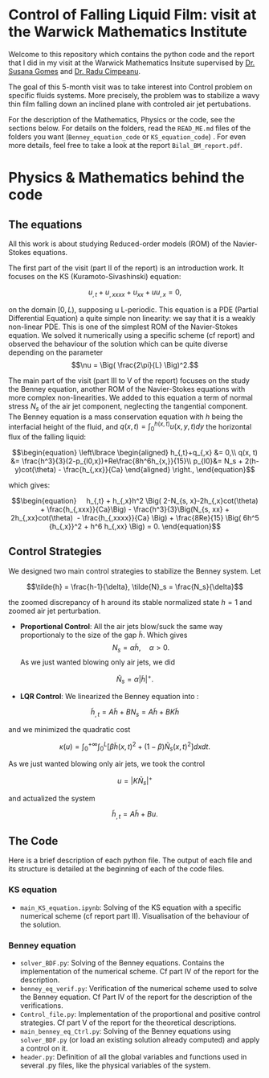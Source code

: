 # Control of Falling Liquid Film: visit at the Warwick Mathematics Institute

Welcome to this repository which contains the python code and the report that I did in my visit at the Warwick Mathematics Insitute supervised by [Dr. Susana Gomes](https://warwick.ac.uk/fac/sci/maths/people/staff/gomes/) and [Dr. Radu Cimpeanu](https://www.raducimpeanu.com/).

The goal of this 5-month visit was to take interest into Control problem on specific fluids systems. More precisely, the problem was to stabilize a wavy thin film falling down an inclined plane with controled air jet pertubations. 

For the description of the Mathematics, Physics or the code, see the sections below. For details on the folders, read the ``READ_ME.md`` files of the folders you want (``Benney_equation_code`` or ``KS_equation_code``) . For even more details, feel free to take a look at the report ``Bilal_BM_report.pdf``. 

  
# Physics & Mathematics behind the code
## The equations

All this work is about studying Reduced-order models (ROM) of the Navier-Stokes equations. 

The first part of the visit (part II of the report) is an introduction work. It focuses on the KS (Kuramoto-Sivashinski) equation: 

$$u_{,t} + u_{,xxxx} + u_{xx} + uu_{,x} = 0,$$

 on the domain $[0, L)$, supposing u L-periodic. This equation is a PDE (Partial Differential Equation) a quite simple non linearity: we say that it is a weakly non-linear PDE. This is one of the simplest ROM of the Navier-Stokes equation. We solved it numerically using a specific scheme (cf report) and observed the behaviour of the solution which can be quite diverse depending on the parameter 
 $$\nu = \Big( \frac{2\pi}{L} \Big)^2.$$

The main part of the visit (part III to V of the report) focuses on the study the Benney equation, another ROM of the Navier-Stokes equations with more complex non-linearities. We added to this equation a term of normal stress $N_s$ of the air jet component, neglecting the tangential component. The Benney equation is a mass conservation equation with $h$ being the interfacial height of the fluid, and $q(x,t) = \int_0^{h(x,t)} u(x,y,t)dy$ the horizontal flux of the falling liquid:   

$$\begin{equation}
\left\lbrace
\begin{aligned}
    h_{,t}+q_{,x} &= 0,\\
    q(x, t) &= \frac{h^3}{3}(2-p_{l0,x})+Re\frac{8h^6h_{x,}}{15}\\
    p_{l0}&= N_s + 2(h-y)cot(\theta) - \frac{h_{,xx}}{Ca}
\end{aligned}
\right., 
\end{equation}$$

which gives: 

$$\begin{equation}
    h_{,t} + h_{,x}h^2 \Big( 2-N_{s, x}-2h_{,x}cot(\theta) + \frac{h_{,xxx}}{Ca}\Big) - \frac{h^3}{3}\Big(N_{s, xx} + 2h_{,xx}cot(\theta)  - \frac{h_{,xxxx}}{Ca} \Big) + \frac{8Re}{15} \Big( 6h^5 {h_{,x}}^2 + h^6 h_{,xx} \Big) = 0.
\end{equation}$$



## Control Strategies
We designed two main control strategies to stabilize the Benney system. Let  

$$\tilde{h} = \frac{h-1}{\delta}, \tilde{N}_s = \frac{N_s}{\delta}$$ 

the zoomed discrepancy of h around its stable normalized state $h=1$ and zoomed air jet perturbation.

- **Proportional Control**: All the air jets blow/suck the same way proportionaly to the size of the gap $\tilde{h}$. Which gives  $$N_s = \alpha \tilde{h}, \quad \alpha >0.$$ 
As we just wanted blowing only air jets, we did 

$$\tilde{N}_s = \alpha |\tilde{h}|^+.$$ 

- **LQR Control**: We linearized the Benney equation into : 

$$\tilde{h}_{,t} = A\tilde{h} + BN_s = A\tilde{h} + BK\tilde{h}$$ 

and we minimized the quadratic cost 

$$\begin{equation}
    \kappa(u) = \int_0^{+\infty}\int_0^L \left[\beta\tilde{h}(x,t)^2+ (1-\beta)\tilde{N}_s(x,t)^2\right]dxdt.
\end{equation}$$

As we just wanted blowing only air jets, we took the control 

$$u = |K\tilde{N}_s|^+$$

and actualized the system 

$$\tilde{h}_{,t} = A\tilde{h} + Bu.$$ 

## The Code
Here is a brief description of each python file. The output of each file and its structure is detailed at the beginning of each of the code files.

### KS equation
- ``main_KS_equation.ipynb``: Solving of the KS equation with a specific numerical scheme (cf report part II). Visualisation of the behaviour of the solution.

### Benney equation
- ``solver_BDF.py``: Solving of the Benney equations. Contains the implementation of the numerical scheme. Cf part IV of the report for the description.
- ``benney_eq_verif.py``: Verification of the numerical scheme used to solve the Benney equation. Cf Part IV of the report for the description of the verifications.
- ``Control_file.py``: Implementation of the proportional and positive control strategies. Cf part V of the report for the theoretical descriptions.
- ``main_benney_eq_Ctrl.py``: Solving of the Benney equations using ``solver_BDF.py`` (or load an existing solution already computed) and apply a control on it. 
- ``header.py``: Definition of all the global variables and functions used in several .py files, like the physical variables of the system.  
